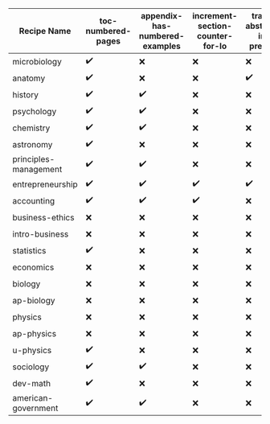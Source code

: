 | Recipe Name | toc-numbered-pages | appendix-has-numbered-examples | increment-section-counter-for-lo | trash-abstract-in-preface | composite-eoc | EOCsection-links |
| --- | --- | --- | --- | --- | --- | --- |
| microbiology | :heavy_check_mark: | :x: | :x: | :x: | :heavy_check_mark: | :heavy_check_mark: |
| anatomy | :heavy_check_mark: | :x: | :x: | :heavy_check_mark: | :heavy_check_mark: | :heavy_check_mark: |
| history | :heavy_check_mark: | :heavy_check_mark: | :x: | :x: | :heavy_check_mark: | :heavy_check_mark: |
| psychology | :heavy_check_mark: | :heavy_check_mark: | :x: | :x: | :heavy_check_mark: | :heavy_check_mark: |
| chemistry | :heavy_check_mark: | :heavy_check_mark: | :x: | :x: | :heavy_check_mark: | :heavy_check_mark: |
| astronomy | :heavy_check_mark: | :x: | :x: | :x: | :heavy_check_mark: | :heavy_check_mark: |
| principles-management | :heavy_check_mark: | :heavy_check_mark: | :x: | :x: | :heavy_check_mark: | :heavy_check_mark: |
| entrepreneurship | :heavy_check_mark: | :heavy_check_mark: | :heavy_check_mark: | :heavy_check_mark: | :heavy_check_mark: | :heavy_check_mark: |
| accounting | :heavy_check_mark: | :heavy_check_mark: | :heavy_check_mark: | :x: | :heavy_check_mark: | :heavy_check_mark: |
| business-ethics | :x: | :x: | :x: | :x: | :heavy_check_mark: | :heavy_check_mark: |
| intro-business | :x: | :x: | :x: | :x: | :heavy_check_mark: | :heavy_check_mark: |
| statistics | :heavy_check_mark: | :x: | :x: | :x: | :heavy_check_mark: | :heavy_check_mark: |
| economics | :x: | :x: | :x: | :x: | :heavy_check_mark: | :heavy_check_mark: |
| biology | :x: | :x: | :x: | :x: | :heavy_check_mark: | :heavy_check_mark: |
| ap-biology | :x: | :x: | :x: | :x: | :heavy_check_mark: | :heavy_check_mark: |
| physics | :x: | :x: | :x: | :x: | :heavy_check_mark: | :heavy_check_mark: |
| ap-physics | :x: | :x: | :x: | :x: | :heavy_check_mark: | :heavy_check_mark: |
| u-physics | :heavy_check_mark: | :x: | :x: | :x: | :heavy_check_mark: | :heavy_check_mark: |
| sociology | :heavy_check_mark: | :heavy_check_mark: | :x: | :x: | :heavy_check_mark: | :heavy_check_mark: |
| dev-math | :heavy_check_mark: | :x: | :x: | :x: | :heavy_check_mark: | :heavy_check_mark: |
| american-government | :heavy_check_mark: | :heavy_check_mark: | :x: | :x: | :heavy_check_mark: | :heavy_check_mark: |
